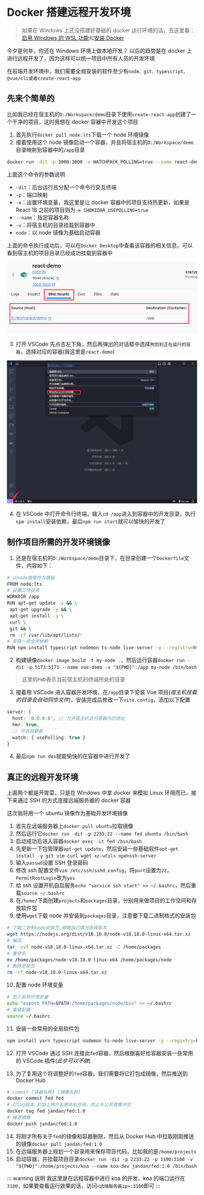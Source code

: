 # Docker 搭建远程开发环境

> 如果在 Windows 上还没搭建好基础的 docker 运行环境的话，去这里看：[启用 Windows 的 WSL 功能](/misc/win10开发环境搭建.html#启用-windows-的-wsl-功能)和[安装 Docker](/misc/win10开发环境搭建.html#安装-docker)

今夕是何年，你还在 Windows 环境上做本地开发？ 以后的趋势是在 docker 上进行远程开发了，因为这样可以统一项目中所有人员的开发环境

在前端开发环境中，我们需要全局安装的软件至少有`node、git、typescript、@vue/cli或者create-react-app`

## 先来个简单的

比如我已经在宿主机的`D:/Workspace/demo`目录下使用`create-react-app`创建了一个干净的项目，这时我想在 docker 容器中开发这个项目

1. 首先执行`docker pull node:lts`下载一个 node 环境镜像
2. 接着使用这个 node 镜像启动一个容器，并且将宿主机的`D:/Workspace/demo`目录映射到容器中的`/app`目录

```sh
docker run -dit -p 3000:3000 -e WATCHPACK_POLLING=true --name react-demo -v D:/Workspace/demo:/app node:lts
```

上面这个命令的参数说明

- `-dit`：后台运行且分配一个命令行交互终端
- `-p`：端口映射
- `-e`：设置环境变量，我这里是让 docker 容器中的项目支持热更新，如果是 React 18 之前的项目则为`-e CHOKIDAR_USEPOLLING=true`
- `--name`：指定容器名称
- `-v`：将宿主机的目录挂载到容器中
- `node`：以 node 镜像为基础启动容器

上面的命令执行成功后，可以在`Docker Desktop`中查看该容器的相关信息，可以看到宿主机的项目目录已经成功挂载到容器中

![](./assets/simple_container.png)

3. 打开 VSCode 先点击左下角，然后再弹出的对话框中选择`附加到正在运行的容器`，选择对应的容器(我这里是`react-demo`)

![](./assets/simple_container_dev.png)

4. 在 VSCode 中打开命令行终端，输入`cd /app`进入到容器中的开发目录，执行`npm install`安装依赖，最后`npm run start`就可以愉快的开发了

## 制作项目所需的开发环境镜像

1. 还是在宿主机的`D:/Workspace/demo`目录下，在目录创建一个`Dockerfile`文件，内容如下：

```sh
# 以node镜像作为基础
FROM node:lts
# 设置工作目录
WORKDIR /app
RUN apt-get update -y && \
 apt-get upgrade -y && \
 apt-get install -y \
 curl \
 git && \
 rm -rf /var/lib/apt/lists/*
# 安装一些全局依赖
RUN npm install typescript nodemon ts-node live-server -g --registry=https://registry.npm.taobao.org
```

2. 构建镜像`docker image build -t my-node .`，然后运行容器`docker run -dit -p 5173:5173 --name vue-demo -v "${PWD}":/app my-node /bin/bash`

> 这里的`PWD`表示当前宿主机的终端所处的目录

3. 接着用 VSCode 进入容器开发环境，在`/app`目录下安装 Vue 项目(_宿主机挂载的目录会自动同步文件_)，安装完成后修改一下`vite.config`，添加以下配置

```ts
server: {
  host: '0.0.0.0', // 允许宿主机访问容器内的地址
  hmr: true,
  // 开启热更新
  watch: { usePolling: true }
}
```

4. 最后`npm run dev`就能愉快的在容器中进行开发了

## 真正的远程开发环境

上面两个都是开胃菜，只是在 Windows 中拿 docker 来模拟 Linux 环境而已，接下来通过 SSH 的方式连接远端服务器的 docker 容器

这次我将用一个 ubuntu 镜像作为基础开发环境镜像

1. 首先在远端服务器上`docker pull ubuntu`拉取镜像
2. 然后运行它`docker run -dit -p 2233:22 --name fed ubuntu /bin/bash`
3. 启动成功后进入容器`docker exec -it fed /bin/bash`
4. 先更新一下包管理器`apt-get update`，然后安装一些基础软件`apt-get install -y git vim curl wget xz-utils openssh-server`
5. 输入`passwd`设置 SSH 登录密码
6. 修改 ssh 配置文件`vim /etc/ssh/sshd_config`，将`port`设置为`22`，`PermitRootLogin`改为`yes`
7. 给 ssh 设置开机自启服务`echo "service ssh start" >> ~/.bashrc`，然后重载`source ~/.bashrc`
8. 在`/home/`下面创建`projects`和`packages`目录，分别用来做项目的工作空间和存放软件包
9. 使用`wget`下载 node 并安装到`packages`目录，注意要下载二进制格式的安装包

```sh
# 下载二进制node安装包,根据自己情况选择版本
wget https://nodejs.org/dist/v18.18.0/node-v18.18.0-linux-x64.tar.xz
# 解压
tar -xvf node-v18.18.0-linux-x64.tar.xz -C /home/packages
# 重命名
mv /home/packages/node-v18.18.0-linux-x64 /home/packages/node
# 删除安装包
rm -rf node-v18.18.0-linux-x64.tar.xz
```

10. 配置 node 环境变量

```sh
# 加入系统环境变量
echo "export PATH=$PATH:/home/packages/node/bin" >> ~/.bashrc
# 重载配置
source ~/.bashrc
```

11. 安装一些常用的全局软件包

```sh
npm install yarn typescript nodemon ts-node live-server -g --registry=https://registry.npm.taobao.org
```

12. 打开 VSCode 通过 SSH 连接此`fed`容器，然后根据喜好给容器安装一些常用的 VSCode 插件(_此步可以不做_)

13. 为了复用这个将调整好的`fed`容器，我们需要将它打包成镜像，然后推送到 Docker Hub

```sh
# commit [容器名称] [镜像名称]
docker commit fed fed
# 打tag版本,并加上用户名做命名空间，防止与公共镜像冲突
docker tag fed jandan/fed:1.0
# 推送镜像
docker push jandan/fed:1.0
```

14. 将刚才所有关于`fed`的镜像和容器删除，然后从 Docker Hub 中拉取刚刚推送的镜像`docker pull jandan/fed:1.0`
15. 在远端服务器上规划一个目录用来保存项目代码，比如我的是`/home/projects`
16. 启动容器，并挂载项目目录`docker run -dit -p 2233:22 -p 3100:3100 -v "${PWD}":/home/projects/koa --name koa-dev jandan/fed:1.0 /bin/bash`

::: warning 说明
我这里是在远程容器中进行 koa 的开发，koa 的端口运行在`3100`，如果要查看运行效果的话，访问`<远端服务器ip>:3100`即可
:::

